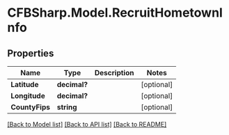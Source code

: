 # CFBSharp.Model.RecruitHometownInfo
## Properties

Name | Type | Description | Notes
------------ | ------------- | ------------- | -------------
**Latitude** | **decimal?** |  | [optional] 
**Longitude** | **decimal?** |  | [optional] 
**CountyFips** | **string** |  | [optional] 

[[Back to Model list]](../README.md#documentation-for-models) [[Back to API list]](../README.md#documentation-for-api-endpoints) [[Back to README]](../README.md)

